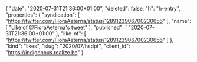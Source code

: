 {
  "date": "2020-07-31T21:36:00+01:00",
  "deleted": false,
  "h": "h-entry",
  "properties": {
    "syndication": [
      "https://twitter.com/FioraAeterna/status/1289123906700230656"
    ],
    "name": [
      "Like of @FioraAeterna's tweet"
    ],
    "published": [
      "2020-07-31T21:36:00+01:00"
    ],
    "like-of": [
      "https://twitter.com/FioraAeterna/status/1289123906700230656"
    ]
  },
  "kind": "likes",
  "slug": "2020/07/hsdpf",
  "client_id": "https://indigenous.realize.be"
}
